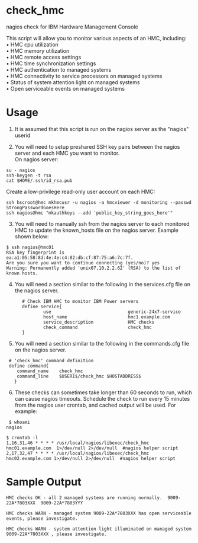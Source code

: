 # check_hmc
nagios check for IBM Hardware Management Console 

This script will allow you to monitor various aspects of an HMC, including:  
•	HMC cpu utilization  
•	HMC memory utilization  
•	HMC remote access settings  
•	HMC time synchronization settings  
•	HMC authentication to managed systems  
•	HMC connectivity to service processors on managed systems  
•	Status of system attention light on managed systems  
•	Open serviceable events on managed systems  





# Usage 
1) It is assumed that this script is run on the nagios server as the "nagios" userid  

2) You will need to setup preshared SSH key pairs between the nagios server and each HMC you want to monitor.  
On nagios server:  
```
su - nagios
ssh-keygen -t rsa
cat $HOME/.ssh/id_rsa.pub
```
Create a low-privilege read-only user account on  each HMC:
```
ssh hscroot@hmc mkhmcusr -u nagios -a hmcviewer -d monitoring --passwd StrongPasswordGoesHere
ssh nagios@hmc "mkauthkeys --add 'public_key_string_goes_here'"
```

3) You will need to manually ssh from the nagios server to each monitored HMC to update the known_hosts file on the nagios server.  Example shown below:
```
$ ssh nagios@hmc01
RSA key fingerprint is ea:a1:05:58:8d:4e:4e:c4:82:db:cf:87:75:a6:7c:7f.
Are you sure you want to continue connecting (yes/no)? yes
Warning: Permanently added 'unix07,10.2.2.62' (RSA) to the list of known hosts.
```

4) You will need a section similar to the following in the services.cfg file on the nagios server.
```
      # Check IBM HMC to monitor IBM Power servers
      define service{
              use                             generic-24x7-service
              host_name                       hmc1.example.com
              service_description             HMC checks
              check_command                   check_hmc
      }
```


5) You will need a section similar to the following in the commands.cfg file on the nagios server.
```
 # 'check_hmc' command definition
 define command{
    command_name    check_hmc
    command_line    $USER1$/check_hmc $HOSTADDRESS$
   }
```

6) These checks can sometimes take longer than 60 seconds to run, which can cause nagios timeouts.  Schedule the check to run every 15 minutes from the nagios user crontab, and cached output will be used.  For example:
```
 $ whoami
nagios

$ crontab -l
1,16,31,46 * * * * /usr/local/nagios/libexec/check_hmc hmc01.example.com  1>/dev/null 2>/dev/null  #nagios helper script
2,17,32,47 * * * * /usr/local/nagios/libexec/check_hmc hmc02.example.com 1>/dev/null 2>/dev/null  #nagios helper script
```

# Sample Output
```
HMC checks OK - all 2 managed systems are running normally.  9009-22A*7803XXX  9009-22A*7803YYY
```
```
HMC checks WARN - managed system 9009-22A*7803XXX has open serviceable events, please investigate.
```
```
HMC checks WARN - system attention light illuminated on managed system 9009-22A*7803XXX , please investigate.
```
